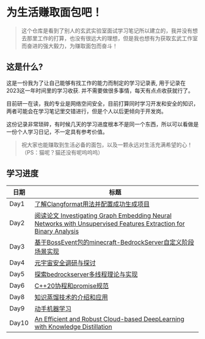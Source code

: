 # 为生活赚取面包吧！

> 这个仓库是看到了别人的玄武实验室面试学习笔记所以建立的，我并没有想去那里工作的打算，也没有很远大的理想，但是我也想有为获取玄武工作室而奋进的强大毅力，为赚取面包而奋斗！

## 这是什么? 

这是一份我为了让自己能够有找工作的能力而制定的学习记录表, 用于记录在2023这一年时间里的学习收获. 并不需要做很多事情，每天有点点收获就行了。

目前研一在读，我的专业是网络空间安全，目前打算同时学习开发和安全的知识，两者可能会在学习笔记里交错进行，但是个人以后更倾向于开发岗。

这份记录非常琐碎，有时候几天的学习进度根本不是同一个东西，所以可以看做是一份个人学习日记，不一定具有参考价值。

> 祝大家也能赚取到生活必备的面包，以及一颗永远对生活充满希望的心！
（PS：猫呢？猫还没有呢呜呜呜）

## 学习进度

| 日期       | 标题                                                                            |
| ---------- | ------------------------------------------------------------------------------- |
| Day1       | [了解Clangformat用法并配置成功生成项目 ](./weeks/week01.md)                            |
| Day2       | [阅读论文 Investigating Graph Embedding Neural Networks with Unsupervised Features Extraction for Binary Analysis ](./weeks/week01.md)   |
| Day3       | [基于BossEvent包的minecraft-BedrockServer自定义阶段场景实现](./weeks/week02.md)   |
| Day4       | [元宇宙安全调研与探讨](./weeks/week02.md)   |
| Day5       | [探索bedrockserver多线程理论与实现](./weeks/week05.md)   |
| Day6       | [C++20协程和promise规范](./weeks/week07.md)   |
| Day8       | [知识蒸馏技术的介绍和应用](./weeks/week09.md)   |
| Day9       | [动手机器学习](./weeks/week10.md)   |
| Day10       | [An Efficient and Robust Cloud-based DeepLearning with Knowledge Distillation](./weeks/week12.md)   |

